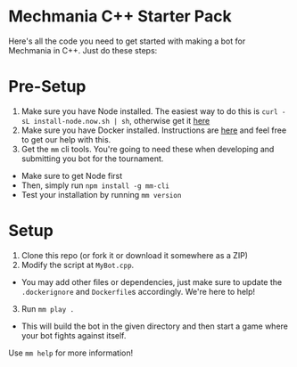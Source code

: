 # Mechmania C++ Starter Pack

Here's all the code you need to get started with making a bot for Mechmania in C++. Just do these steps:

# Pre-Setup

1. Make sure you have Node installed. The easiest way to do this is `curl -sL install-node.now.sh | sh`, otherwise get it [here](https://nodejs.org/en/download/)
2. Make sure you have Docker installed. Instructions are [here](https://docs.docker.com/install/) and feel free to get our help with this.
3. Get the `mm` cli tools. You're going to need these when developing and submitting you bot for the tournament.
 * Make sure to get Node first
 * Then, simply run `npm install -g mm-cli`
 * Test your installation by running `mm version`

# Setup

1. Clone this repo (or fork it or download it somewhere as a ZIP)
2. Modify the script at `MyBot.cpp`. 
  * You may add other files or dependencies, just make sure to update the `.dockerignore` and `Dockerfile`s accordingly. We're here to help!
3. Run `mm play .`
  * This will build the bot in the given directory and then start a game where your bot fights against itself. 

Use `mm help` for more information!
